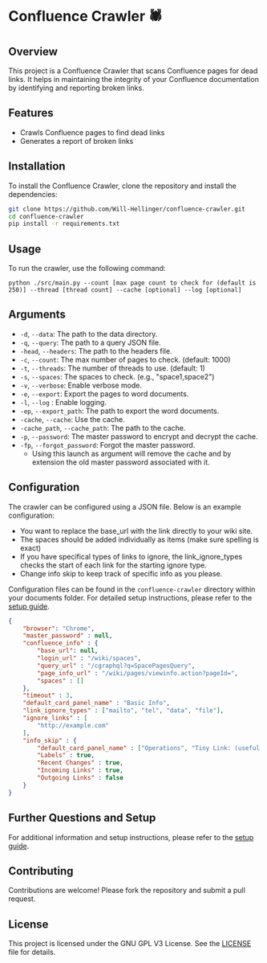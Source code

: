 # Confluence Crawler 🕷️

## Overview

This project is a Confluence Crawler that scans Confluence pages for dead links. It helps in maintaining the integrity of your Confluence documentation by identifying and reporting broken links.

## Features

- Crawls Confluence pages to find dead links
- Generates a report of broken links

## Installation

To install the Confluence Crawler, clone the repository and install the dependencies:

```bash
git clone https://github.com/Will-Hellinger/confluence-crawler.git
cd confluence-crawler
pip install -r requirements.txt
```

## Usage

To run the crawler, use the following command:

```
python ./src/main.py --count [max page count to check for (default is 250)] --thread [thread count] --cache [optional] --log [optional]
```

## Arguments

- `-d`, `--data`: The path to the data directory.
- `-q`, `--query`: The path to a query JSON file.
- `-head`, `--headers`: The path to the headers file.
- `-c`, `--count`: The max number of pages to check. (default: 1000)
- `-t`, `--threads`: The number of threads to use. (default: 1)
- `-s`, `--spaces`: The spaces to check. (e.g., "space1,space2")
- `-v`, `--verbose`: Enable verbose mode.
- `-e`, `--export`: Export the pages to word documents.
- `-l`, `--log` : Enable logging.
- `-ep`, `--export_path`: The path to export the word documents.
- `-cache`, `--cache`: Use the cache.
- `-cache_path`, `--cache_path`: The path to the cache.
- `-p`, `--password`: The master password to encrypt and decrypt the cache.
- `-fp`, `--forgot_password`: Forgot the master password.
    - Using this launch as argument will remove the cache and by extension the old master password associated with it.

## Configuration

The crawler can be configured using a JSON file. Below is an example configuration:

- You want to replace the base_url with the link directly to your wiki site.
- The spaces should be added individually as items (make sure spelling is exact)
- If you have specifical types of links to ignore, the link_ignore_types checks the start of each link for the starting ignore type.
- Change info skip to keep track of specific info as you please.

Configuration files can be found in the `confluence-crawler` directory within your documents folder. For detailed setup instructions, please refer to the [setup guide](/docs/setup.md).

```json
{
    "browser": "Chrome",
    "master_password" : null,
    "confluence_info" : {
        "base_url": null,
        "login_url" : "/wiki/spaces",
        "query_url" : "/cgraphql?q=SpacePagesQuery",
        "page_info_url" : "/wiki/pages/viewinfo.action?pageId=",
        "spaces" : []
    },
    "timeout" : 3,
    "default_card_panel_name" : "Basic Info",
    "link_ignore_types" : ["mailto", "tel", "data", "file"],
    "ignore_links" : [
        "http://example.com"
    ],
    "info_skip" : {
        "default_card_panel_name" : ["Operations", "Tiny Link: (useful for email)"],
        "Labels" : true,
        "Recent Changes" : true,
        "Incoming Links" : true,
        "Outgoing Links" : false
    }
}
```

## Further Questions and Setup

For additional information and setup instructions, please refer to the [setup guide](/docs/setup.md).

## Contributing

Contributions are welcome! Please fork the repository and submit a pull request.

## License

This project is licensed under the GNU GPL V3 License. See the [LICENSE](LICENSE) file for details.
